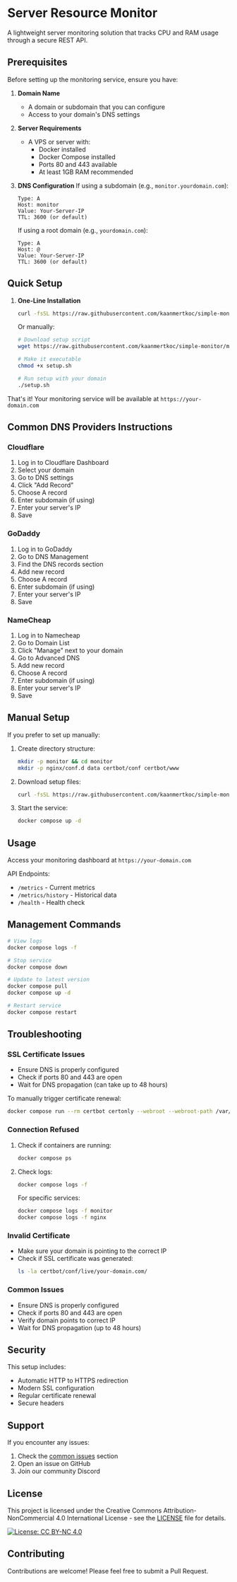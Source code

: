 # Server Resource Monitor

A lightweight server monitoring solution that tracks CPU and RAM usage through a secure REST API.

## Prerequisites

Before setting up the monitoring service, ensure you have:

1. **Domain Name**
   - A domain or subdomain that you can configure
   - Access to your domain's DNS settings

2. **Server Requirements**
   - A VPS or server with:
     - Docker installed
     - Docker Compose installed
     - Ports 80 and 443 available
     - At least 1GB RAM recommended

3. **DNS Configuration**
   If using a subdomain (e.g., `monitor.yourdomain.com`):
   ```
   Type: A
   Host: monitor
   Value: Your-Server-IP
   TTL: 3600 (or default)
   ```
   
   If using a root domain (e.g., `yourdomain.com`):
   ```
   Type: A
   Host: @
   Value: Your-Server-IP
   TTL: 3600 (or default)
   ```

## Quick Setup

1. **One-Line Installation**
   ```bash
   curl -fsSL https://raw.githubusercontent.com/kaanmertkoc/simple-monitor/main/setup.sh -o setup.sh && chmod +x setup.sh && ./setup.sh
   ```

   Or manually:

   ```bash
   # Download setup script
   wget https://raw.githubusercontent.com/kaanmertkoc/simple-monitor/main/setup.sh
   
   # Make it executable
   chmod +x setup.sh
   
   # Run setup with your domain
   ./setup.sh
   ```

That's it! Your monitoring service will be available at `https://your-domain.com`

## Common DNS Providers Instructions

### Cloudflare
1. Log in to Cloudflare Dashboard
2. Select your domain
3. Go to DNS settings
4. Click "Add Record"
5. Choose A record
6. Enter subdomain (if using)
7. Enter your server's IP
8. Save

### GoDaddy
1. Log in to GoDaddy
2. Go to DNS Management
3. Find the DNS records section
4. Add new record
5. Choose A record
6. Enter subdomain (if using)
7. Enter your server's IP
8. Save

### NameCheap
1. Log in to Namecheap
2. Go to Domain List
3. Click "Manage" next to your domain
4. Go to Advanced DNS
5. Add new record
6. Choose A record
7. Enter subdomain (if using)
8. Enter your server's IP
9. Save

## Manual Setup

If you prefer to set up manually:

1. Create directory structure:
   ```bash
   mkdir -p monitor && cd monitor
   mkdir -p nginx/conf.d data certbot/conf certbot/www
   ```

2. Download setup files:
   ```bash
   curl -fsSL https://raw.githubusercontent.com/kaanmertkoc/simple-monitor/main/docker-compose.yml -o docker-compose.yml
   ```

3. Start the service:
   ```bash
   docker compose up -d
   ```

## Usage

Access your monitoring dashboard at `https://your-domain.com`

API Endpoints:
- `/metrics` - Current metrics
- `/metrics/history` - Historical data
- `/health` - Health check

## Management Commands

```bash
# View logs
docker compose logs -f

# Stop service
docker compose down

# Update to latest version
docker compose pull
docker compose up -d

# Restart service
docker compose restart
```

## Troubleshooting

### SSL Certificate Issues
- Ensure DNS is properly configured
- Check if ports 80 and 443 are open
- Wait for DNS propagation (can take up to 48 hours)

To manually trigger certificate renewal:
```bash
docker compose run --rm certbot certonly --webroot --webroot-path /var/www/certbot -d
```

### Connection Refused
1. Check if containers are running:
   ```bash
   docker compose ps
   ```
2. Check logs:
   ```bash
   docker compose logs -f
   ```
   
   For specific services:
   ```bash
   docker compose logs -f monitor
   docker compose logs -f nginx
   ```

### Invalid Certificate
- Make sure your domain is pointing to the correct IP
- Check if SSL certificate was generated:
  ```bash
  ls -la certbot/conf/live/your-domain.com/
  ```

### Common Issues
- Ensure DNS is properly configured
- Check if ports 80 and 443 are open
- Verify domain points to correct IP
- Wait for DNS propagation (up to 48 hours)

## Security

This setup includes:
- Automatic HTTP to HTTPS redirection
- Modern SSL configuration
- Regular certificate renewal
- Secure headers

## Support

If you encounter any issues:
1. Check the [common issues](#troubleshooting) section
2. Open an issue on GitHub
3. Join our community Discord

## License
This project is licensed under the Creative Commons Attribution-NonCommercial 4.0 International License - see the [LICENSE](LICENSE) file for details.

[![License: CC BY-NC 4.0](https://img.shields.io/badge/License-CC%20BY--NC%204.0-lightgrey.svg)](https://creativecommons.org/licenses/by-nc/4.0/)

## Contributing

Contributions are welcome! Please feel free to submit a Pull Request.